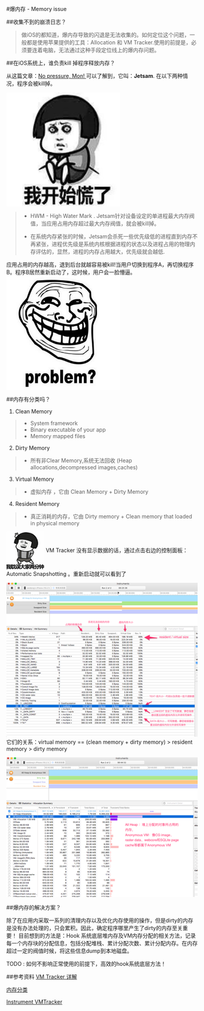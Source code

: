 
#爆内存 - Memory issue

##收集不到的崩溃日志？

>  做iOS的都知道，爆内存导致的闪退是无法收集的。如何定位这个问题，一般都是使用苹果提供的工具：Allocation 和 VM Tracker.使用的前提是，必须要连着电脑，无法通过这种手段定位线上的爆内存问题。




##在iOS系统上，谁负责kill 掉程序释放内存？

从这篇文章：[No pressure, Mon!
](http://www.newosxbook.com/articles/MemoryPressure.html)可以了解到，它叫：**Jetsam**. 在以下两种情况，程序会被kill掉。

<img src="./1.png" width = "300" height = "300" alt="图片名称" align=center />

> * HWM  - High Water Mark . Jetsam针对设备设定的单进程最大内存阀值，当应用占用内存超过最大内存阀值，就会被kill掉。
> 
> * 在系统内存紧张的时候，Jetsam会杀死一些优先级低的进程直到内存不再紧张，进程优先级是系统内核根据进程的状态以及进程占用的物理内存评估的，显然，进程的内存占用越大，优先级就会越低.

应用占用的内存越高，退到后台就越容易被kill!当用户切换到程序A，再切换程序B。程序B居然重新启动了，这时候，用户会一脸懵逼。
<img src="./2.png" width = "300" height = "300" alt="图片名称" align=center />


##内存有分类吗？

1) Clean Memory 
> * System framework
> * Binary executable of your app
> * Memory mapped files
> 

2) Dirty Memory
> * 所有非Clear Memory,系统无法回收 (Heap allocations,decompressed images,caches)

3) Virtual Memory
> * 虚拟内存 ，它由 Clean Memory + Dirty Memory

4) Resident Memory
> * 真正消耗的内存，它由 Dirty memory + Clean memory that loaded in physical memory

<img src="./4.png" width = "100" height = "100" alt="图片名称" align=center /> VM Tracker 没有显示数据的话，通过点击右边的控制面板：Automatic Snapshotting 。重新启动就可以看到了


![](./3.png)
它们的关系：virtual memory == (clean memory + dirty memory) > resident memory > dirty memory

![](./5.png)


##爆内存的解决方案？

除了在应用内采取一系列的清理内存以及优化内存使用的操作，但是dirty的内存是没有办法处理的，只会累积。因此，确定程序哪里产生了dirty的内存至关重要！ 目前想到的方法是：Hook 系统底层堆内存及VM内存分配的相关方法，记录每一个内存块的分配信息，包括分配堆栈、累计分配次数、累计分配内存。在内存超过一定的阀值时候，将这些信息dump到本地磁盘。

TODO : 如何不影响正常使用的前提下，高效的hook系统底层方法！




##参考资料
[VM Tracker 详解](http://liam.flookes.com/wp/2012/05/03/finding-ios-memory/)

[内存分类](http://stackoverflow.com/questions/13437365/what-is-resident-and-dirty-memory-of-ios)

[Instrument VMTracker](https://developer.apple.com/library/content/documentation/DeveloperTools/Conceptual/InstrumentsUserGuide/Instrument-VMTracker.html)